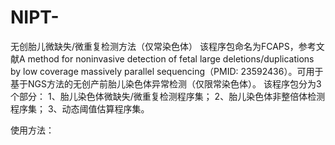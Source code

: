 # NIPT-
无创胎儿微缺失/微重复检测方法（仅常染色体）
该程序包命名为FCAPS，参考文献A method for noninvasive detection of fetal large deletions/duplications by low coverage massively parallel sequencing（PMID: 23592436）。可用于基于NGS方法的无创产前胎儿染色体异常检测（仅限常染色体）。
该程序包分为3个部分：
1、胎儿染色体微缺失/微重复检测程序集；
2、胎儿染色体非整倍体检测程序集；
3、动态阈值估算程序集。

使用方法：
